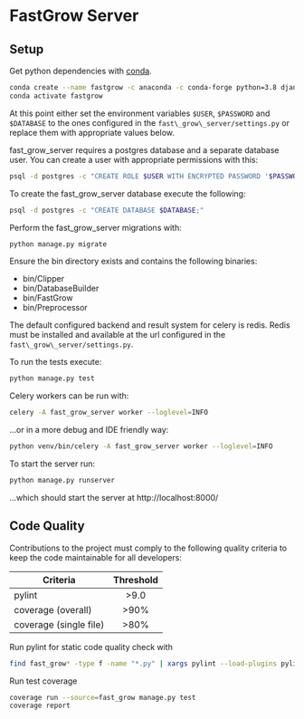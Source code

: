 # FastGrow Server

## Setup

Get python dependencies with [conda](https://docs.conda.io/en/latest/miniconda.html).
```bash
conda create --name fastgrow -c anaconda -c conda-forge python=3.8 django celery psycopg2 redis redis-py vine pylint pylint-django coverage
conda activate fastgrow
```

At this point either set the environment variables `$USER`, `$PASSWORD` and
`$DATABASE` to the ones configured in the `fast\_grow\_server/settings.py` or
replace them with appropriate values below.

fast\_grow\_server requires a postgres database and a separate database user.
You can create a user with appropriate permissions with this:
```bash
psql -d postgres -c "CREATE ROLE $USER WITH ENCRYPTED PASSWORD '$PASSWORD'; ALTER ROLE $USER WITH LOGIN CREATEDB;"
```
To create the fast\_grow\_server database execute the following:
```bash
psql -d postgres -c "CREATE DATABASE $DATABASE;"
```

Perform the fast\_grow\_server migrations with:
```bash
python manage.py migrate
```

Ensure the bin directory exists and contains the following binaries:
  - bin/Clipper
  - bin/DatabaseBuilder
  - bin/FastGrow
  - bin/Preprocessor

The default configured backend and result system for celery is redis. Redis
must be installed and available at the url configured in the
`fast\_grow\_server/settings.py`.

To run the tests execute:
```bash
python manage.py test
```

Celery workers can be run with:
```bash
celery -A fast_grow_server worker --loglevel=INFO
```
...or in a more debug and IDE friendly way:
```bash
python venv/bin/celery -A fast_grow_server worker --loglevel=INFO
```

To start the server run:
```bash
python manage.py runserver
```
...which should start the server at http://localhost:8000/

## Code Quality

Contributions to the project must comply to the following quality criteria to
keep the code maintainable for all developers:

| Criteria               | Threshold     |
| -------------          |:-------------:|
| pylint                 | \>9.0         |
| coverage (overall)     | \>90%         |
| coverage (single file) | \>80%         |


Run pylint for static code quality check with
```bash
find fast_grow* -type f -name "*.py" | xargs pylint --load-plugins pylint_django --django-settings-module=fast_grow_server.settings
```

Run test coverage
```bash
coverage run --source=fast_grow manage.py test
coverage report
```
